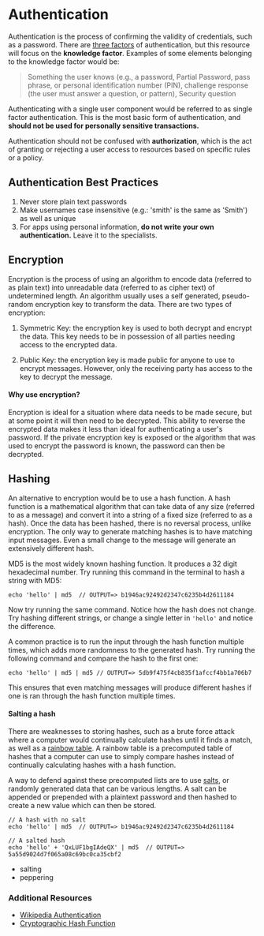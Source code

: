 # Authentication

Authentication is the process of confirming the validity of credentials, such as a password. There are [three factors](https://en.wikipedia.org/wiki/Authentication#Factors_and_identity) of authentication, but this resource will focus on the **knowledge factor**. Examples of some elements belonging to the knowledge factor would be:
> Something the user knows (e.g., a password, Partial Password, pass phrase, or   personal identification number (PIN), challenge response (the user must answer a question, or pattern), Security question

Authenticating with a single user component would be referred to as single factor authentication. This is the most basic form of authentication, and **should not be used for personally sensitive transactions.**

Authentication should not be confused with **authorization**, which is the act of granting or rejecting a user access to resources based on specific rules or a policy.


## Authentication Best Practices

1. Never store plain text passwords
1. Make usernames case insensitive (e.g.: 'smith' is the same as 'Smith') as well as unique
1. For apps using personal information, **do not write your own authentication.** Leave it to the specialists.


## Encryption

Encryption is the process of using an algorithm to encode data (referred to as plain text) into unreadable data (referred to as cipher text) of undetermined length. An algorithm usually uses a self generated, pseudo-random encryption key to transform the data. There are two types of encryption:

1. Symmetric Key: the encryption key is used to both decrypt and encrypt the data. This key needs to be in possession of all parties needing access to the encrypted data.

1. Public Key: the encryption key is made public for anyone to use to encrypt messages. However, only the receiving party has access to the key to decrypt the message.

#### Why use encryption?

Encryption is ideal for a situation where data needs to be made secure, but at some point it will then need to be decrypted. This ability to reverse the encrypted data makes it less than ideal for authenticating a user's password. If the private encryption key is exposed or the algorithm that was used to encrypt the password is known, the password can then be decrypted.


## Hashing

An alternative to encryption would be to use a hash function. A hash function is a mathematical algorithm that can take data of any size (referred to as a message) and convert it into a string of a fixed size (referred to as a hash). Once the data has been hashed, there is no reversal process, unlike encryption. The only way to generate matching hashes is to have matching input messages. Even a small change to the message will generate an extensively different hash.

MD5 is the most widely known hashing function. It produces a 32 digit hexadecimal number. Try running this command in the terminal to hash a string with MD5:

`echo 'hello' | md5  // OUTPUT=> b1946ac92492d2347c6235b4d2611184`

Now try running the same command. Notice how the hash does not change. Try hashing different strings, or change a single letter in `'hello'` and notice the difference.

A common practice is to run the input through the hash function multiple times, which adds more randomness to the generated hash. Try running the following command and compare the hash to the first one:

`echo 'hello' | md5 | md5 // OUTPUT=> 5db9f475f4cb835f1afccf4bb1a706b7`

This ensures that even matching messages will produce different hashes if one is ran through the hash function multiple times.


#### Salting a hash

There are weaknesses to storing hashes, such as a brute force attack where a computer would continually calculate hashes until it finds a match, as well as a [rainbow table](https://en.wikipedia.org/wiki/Rainbow_table). A rainbow table is a precomputed table of hashes that a computer can use to simply compare hashes instead of continually calculating hashes with a hash function.

A way to defend against these precomputed lists are to use [salts](https://en.wikipedia.org/wiki/Salt_(cryptography)), or randomly generated data that can be various lengths. A salt can be appended or prepended with a plaintext password and then hashed to create a new value which can then be stored.

```
// A hash with no salt
echo 'hello' | md5  // OUTPUT=> b1946ac92492d2347c6235b4d2611184

// A salted hash
echo 'hello' + 'QxLUF1bgIAdeQX' | md5  // OUTPUT=> 5a55d9024d7f065a08c69bc0ca35cbf2
```




- salting
- peppering


### Additional Resources

- [Wikipedia Authentication](https://en.wikipedia.org/wiki/Authentication)
- [Cryptographic Hash Function](https://en.wikipedia.org/wiki/Cryptographic_hash_function)
